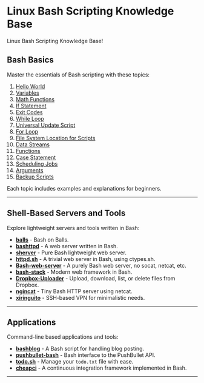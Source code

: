 # Linux Bash Scripting Knowledge Base

Linux Bash Scripting Knowledge Base!

## Bash Basics

Master the essentials of Bash scripting with these topics:

1. [Hello World](BashScriptBasics/1.HelloWorld)
2. [Variables](BashScriptBasics/2.Variables)
3. [Math Functions](BashScriptBasics/3.MathFunctions)
4. [If Statement](BashScriptBasics/4.IfStatement)
5. [Exit Codes](BashScriptBasics/5.ExitCode)
6. [While Loop](BashScriptBasics/6.WhileLoop)
7. [Universal Update Script](BashScriptBasics/7.UniversalUpdateScript)
8. [For Loop](BashScriptBasics/8.ForLoops)
9. [File System Location for Scripts](BashScriptBasics/9.FileSystemLocationForScript)
10. [Data Streams](BashScriptBasics/10.DataStreams)
11. [Functions](BashScriptBasics/11.Functions)
12. [Case Statement](BashScriptBasics/12.CaseStatement)
13. [Scheduling Jobs](BashScriptBasics/13.SchedulingJobs)
14. [Arguments](BashScriptBasics/14.Arguments)
15. [Backup Scripts](BashScriptBasics/15.BackUpScript)

Each topic includes examples and explanations for beginners.

---

## Shell-Based Servers and Tools

Explore lightweight servers and tools written in Bash:

- **[balls](#balls)** - Bash on Balls.
- **[bashttpd](#bashttpd)** - A web server written in Bash.
- **[sherver](#sherver)** - Pure Bash lightweight web server.
- **[httpd.sh](#httpdsh)** - A trivial web server in Bash, using ctypes.sh.
- **[Bash-web-server](#bash-web-server)** - A purely Bash web server, no socat, netcat, etc.
- **[bash-stack](#bash-stack)** - Modern web framework in Bash.
- **[Dropbox-Uploader](#dropbox-uploader)** - Upload, download, list, or delete files from Dropbox.
- **[ngincat](#ngincat)** - Tiny Bash HTTP server using netcat.
- **[xiringuito](#xiringuito)** - SSH-based VPN for minimalistic needs.

---

## Applications

Command-line based applications and tools:

- **[bashblog](#bashblog)** - A Bash script for handling blog posting.
- **[pushbullet-bash](#pushbullet-bash)** - Bash interface to the PushBullet API.
- **[todo.sh](#todosh)** - Manage your `todo.txt` file with ease.
- **[cheapci](#cheapci)** - A continuous integration framework implemented in Bash.

---